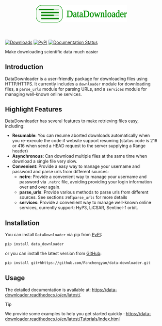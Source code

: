 <h1 align="center">
<img src="https://raw.githubusercontent.com/Fanchengyan/data-downloader/master/docs/source/_static/logo/logo.svg" width="300">
</h1><br>


[![Downloads](https://static.pepy.tech/badge/data_downloader)](https://pepy.tech/project/data_downloader) [![PyPI](https://img.shields.io/pypi/v/data_downloader)](https://pypi.org/project/data_downloader/) [![Documentation Status](https://readthedocs.org/projects/data-downloader/badge/?version=latest)](https://data-downloader.readthedocs.io/en/latest/?badge=latest)

Make downloading scientific data much easier

## Introduction

DataDownloader is a user-friendly package for downloading files using HTTP/HTTPS. It currently includes a `downloader` module for downloading files, a `parse_urls` module for parsing URLs, and a `services` module for managing well-known online services.

## Highlight Features

DataDownloader has several features to make retrieving files easy, including:

* **Resumable**: You can resume aborted downloads automatically when you re-execute the code if website support resuming (status code is 216 or 416 when send a HEAD request to the server supplying a Range header)
* **Asynchronous**: Can download multiple files at the same time when download a single file very slow. 
* **Convenient**: Provide a easy way to manage your username and password and parse urls from different sources:
  * **netrc**: Provide a convenient way to manage your username and password via ``.netrc`` file, avoiding providing your login information over and over again.
  * **parse_urls**: Provide various methods to parse urls from different sources. See sections :ref:`parse_urls` for more details
  * **services**: Provide a convenient way to manage well-known online services, currently support: HyP3, LiCSAR, Sentinel-1 orbit. 

## Installation

You can install `DataDownloader` via pip from [PyPI](https://pypi.org/project/data_downloader/):

```bash
pip install data_downloader
```

or you can install the latest version from [GitHub](https://github.com/Fanchengyan/data-downloader):

```bash
pip install git+hhttps://github.com/Fanchengyan/data-downloader.git
```
## Usage

The detailed documentation is available at: <https://data-downloader.readthedocs.io/en/latest/>. 

> [!TIP]
> We provide some examples to help you get started quickly : <https://data-downloader.readthedocs.io/en/latest/Tutorials/index.html>